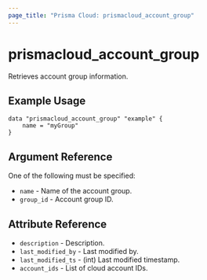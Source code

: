 ```yaml
---
page_title: "Prisma Cloud: prismacloud_account_group"
---
```


# prismacloud_account_group

Retrieves account group information.

## Example Usage

```hcl
data "prismacloud_account_group" "example" {
    name = "myGroup"
}
```

## Argument Reference

One of the following must be specified:

* `name` - Name of the account group.
* `group_id` - Account group ID.

## Attribute Reference

* `description` - Description.
* `last_modified_by` - Last modified by.
* `last_modified_ts` - (int) Last modified timestamp.
* `account_ids` - List of cloud account IDs.